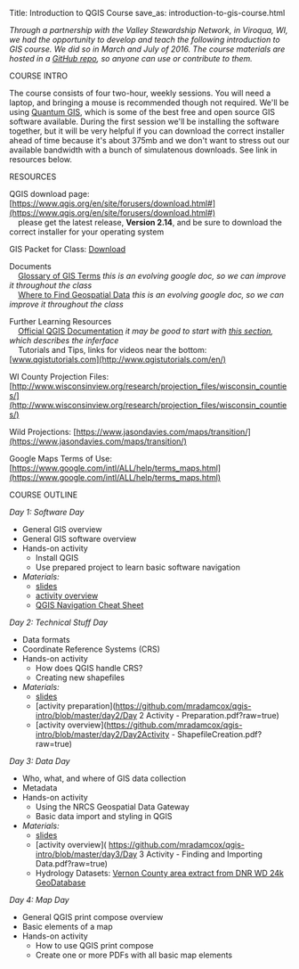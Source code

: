 Title: Introduction to QGIS Course
save_as: introduction-to-gis-course.html

_Through a partnership with the Valley Stewardship Network, in Viroqua, WI, we had the opportunity to develop and teach the following introduction to GIS course. We did so in March and July of 2016. The course materials are hosted in a [GitHub repo](https://github.com/mradamcox/qgis-intro), so anyone can use or contribute to them._


<div class="section-header">
    <span>COURSE INTRO</span>
</div>

The course consists of four two-hour, weekly sessions. You will need a laptop, and bringing a mouse is recommended though not required. We'll be using [Quantum GIS](https://www.qgis.org/en/site/), which is some of the best free and open source GIS software available. During the first session we'll be installing the software together, but it will be very helpful if you can download the correct installer ahead of time because it's about 375mb and we don't want to stress out our available bandwidth with a bunch of simulatenous downloads. See link in resources below.

<div class="section-header">
    <span>RESOURCES</span>
</div>


QGIS download page: [https://www.qgis.org/en/site/forusers/download.html#](https://www.qgis.org/en/site/forusers/download.html#)
<br>&nbsp;&nbsp;&nbsp;&nbsp;please get the latest release, **Version 2.14**, and be sure to download the correct installer for your operating system

GIS Packet for Class: [Download](https://github.com/mradamcox/qgis-intro/blob/master/GIS_Packet_070516.zip?raw=true)

Documents
<br>&nbsp;&nbsp;&nbsp;&nbsp;[Glossary of GIS Terms](https://docs.google.com/document/d/1KV-BNb3nFhFHKfTG48yF-vfAi-lwOhRc-Ke_4Ywk1IU/pub) _this is an evolving google doc, so we can improve it throughout the class_
<br>&nbsp;&nbsp;&nbsp;&nbsp;[Where to Find Geospatial Data](https://docs.google.com/document/d/1MmuemQHztnSK5Xj4DNlbgvtXErR0w_aImZjQWyz3N1Y/pub) _this is an evolving google doc, so we can improve it throughout the class_

Further Learning Resources
<br>&nbsp;&nbsp;&nbsp;&nbsp;[Official QGIS Documentation](http://docs.qgis.org/2.8/en/docs/user_manual/index.html) _it may be good to start with [this section](http://docs.qgis.org/2.8/en/docs/user_manual/introduction/qgis_gui.html), which describes the inferface_
<br>&nbsp;&nbsp;&nbsp;&nbsp;Tutorials and Tips, links for videos near the bottom: [www.qgistutorials.com](http://www.qgistutorials.com/en/)

WI County Projection Files: [http://www.wisconsinview.org/research/projection_files/wisconsin_counties/](http://www.wisconsinview.org/research/projection_files/wisconsin_counties/)

Wild Projections: [https://www.jasondavies.com/maps/transition/](https://www.jasondavies.com/maps/transition/)

Google Maps Terms of Use: [https://www.google.com/intl/ALL/help/terms_maps.html](https://www.google.com/intl/ALL/help/terms_maps.html)

<div class="section-header">
    <span>COURSE OUTLINE</span>
</div>

_Day 1: Software Day_

+  General GIS overview
+  General GIS software overview
+  Hands-on activity
    +  Install QGIS
    +  Use prepared project to learn basic software navigation
+  _Materials:_
    +  [slides](
https://github.com/mradamcox/qgis-intro/blob/master/day1/Day1_slides.pdf?raw=true)
    +  [activity overview](https://github.com/mradamcox/qgis-intro/blob/master/day1/Day1Activity-InterfaceNavigation.pdf?raw=true)
    +  [QGIS Navigation Cheat Sheet](https://github.com/mradamcox/qgis-intro/blob/master/day1/GISNavigationCheatSheet.pdf?raw=true)


_Day 2: Technical Stuff Day_

+  Data formats
+  Coordinate Reference Systems (CRS)
+  Hands-on activity
    +  How does QGIS handle CRS?
    +  Creating new shapefiles
+  _Materials:_
    +  [slides](https://github.com/mradamcox/qgis-intro/blob/master/day2/Day2_slides.pdf?raw=true)
    +  [activity preparation](https://github.com/mradamcox/qgis-intro/blob/master/day2/Day 2 Activity - Preparation.pdf?raw=true)
    +  [activity overview](https://github.com/mradamcox/qgis-intro/blob/master/day2/Day2Activity - ShapefileCreation.pdf?raw=true)

_Day 3: Data Day_

+  Who, what, and where of GIS data collection
+  Metadata
+  Hands-on activity
    +  Using the NRCS Geospatial Data Gateway
    +  Basic data import and styling in QGIS
+  _Materials:_
    + [slides](
https://github.com/mradamcox/qgis-intro/blob/master/day3/Day3_slides.pdf?raw=true)
    +  [activity overview](
https://github.com/mradamcox/qgis-intro/blob/master/day3/Day 3 Activity - Finding and Importing Data.pdf?raw=true)
    +  Hydrology Datasets: [Vernon County area extract from DNR WD 24k GeoDatabase](
https://github.com/mradamcox/qgis-intro/blob/master/day3/WD_HYDRO_vcHUC12_clip.zip?raw=true)

_Day 4: Map Day_

+  General QGIS print compose overview
+  Basic elements of a map
+  Hands-on activity
    +  How to use QGIS print compose
    +  Create one or more PDFs with all basic map elements

<!--
+  _Materials:_
    +  (no slides for this day)
    +  [activity overview](	
https://s3-us-west-2.amazonaws.com/legiongis.com/safe/gis_intro/day4/Day+4+Activity+-+Composing+Maps+for+Print.pdf
-->

